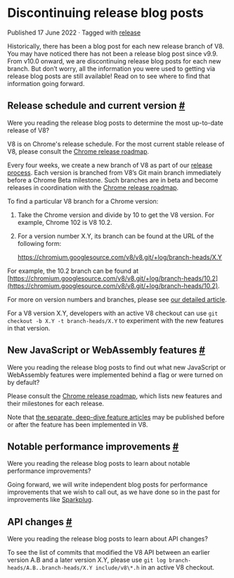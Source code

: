 Discontinuing release blog posts
================================

Published 17 June 2022 · Tagged with [release](/blog/tags/release)

Historically, there has been a blog post for each new release branch of V8. You may have noticed there has not been a release blog post since v9.9. From v10.0 onward, we are discontinuing release blog posts for each new branch. But don’t worry, all the information you were used to getting via release blog posts are still available! Read on to see where to find that information going forward.

Release schedule and current version [#](#release-schedule-and-current-version)
-------------------------------------------------------------------------------

Were you reading the release blog posts to determine the most up-to-date release of V8?

V8 is on Chrome's release schedule. For the most current stable release of V8, please consult the [Chrome release roadmap](https://chromestatus.com/roadmap).

Every four weeks, we create a new branch of V8 as part of our [release process](https://v8.dev/docs/release-process). Each version is branched from V8’s Git main branch immediately before a Chrome Beta milestone. Such branches are in beta and become releases in coordination with the [Chrome release roadmap](https://chromestatus.com/roadmap).

To find a particular V8 branch for a Chrome version:

1.  Take the Chrome version and divide by 10 to get the V8 version. For example, Chrome 102 is V8 10.2.
2.  For a version number X.Y, its branch can be found at the URL of the following form:

    https://chromium.googlesource.com/v8/v8.git/+log/branch-heads/X.Y
    

For example, the 10.2 branch can be found at [https://chromium.googlesource.com/v8/v8.git/+log/branch-heads/10.2](https://chromium.googlesource.com/v8/v8.git/+log/branch-heads/10.2).

For more on version numbers and branches, please see [our detailed article](https://v8.dev/docs/version-numbers).

For a V8 version X.Y, developers with an active V8 checkout can use `git checkout -b X.Y -t branch-heads/X.Y` to experiment with the new features in that version.

New JavaScript or WebAssembly features [#](#new-javascript-or-webassembly-features)
-----------------------------------------------------------------------------------

Were you reading the release blog posts to find out what new JavaScript or WebAssembly features were implemented behind a flag or were turned on by default?

Please consult the [Chrome release roadmap](https://chromestatus.com/roadmap), which lists new features and their milestones for each release.

Note that [the separate, deep-dive feature articles](/features) may be published before or after the feature has been implemented in V8.

Notable performance improvements [#](#notable-performance-improvements)
-----------------------------------------------------------------------

Were you reading the release blog posts to learn about notable performance improvements?

Going forward, we will write independent blog posts for performance improvements that we wish to call out, as we have done so in the past for improvements like [Sparkplug](https://v8.dev/blog/sparkplug).

API changes [#](#api-changes)
-----------------------------

Were you reading the release blog posts to learn about API changes?

To see the list of commits that modified the V8 API between an earlier version A.B and a later version X.Y, please use `git log branch-heads/A.B..branch-heads/X.Y include/v8\*.h` in an active V8 checkout.
